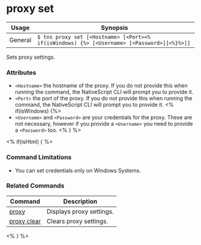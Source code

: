 proxy set
==========

Usage | Synopsis
------|-------
General | `$ tns proxy set [<Hostname> [<Port><% if(isWindows) {%> [<Username> [<Password>]]<%}%>]]`

Sets proxy settings.

### Attributes
* `<Hostname>` the hostname of the proxy. If you do not provide this when running the command, the NativeScript CLI will prompt you to provide it.
* `<Port>` the port of the proxy. If you do not provide this when running the command, the NativeScript CLI will prompt you to provide it.
<% if(isWindows) {%>
* `<Username>` and `<Password>` are your credentials for the proxy. These are not necessary, however if you provide a `<Username>` you need to provide a `<Password>` too.
<% } %>

<% if(isHtml) { %>
### Command Limitations

* You can set credentials only on Windows Systems.

### Related Commands

Command | Description
----------|----------
[proxy](proxy.html) | Displays proxy settings.
[proxy clear](proxy-clear.html) | Clears proxy settings.
<% } %>
